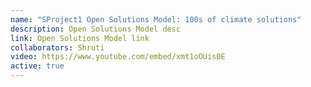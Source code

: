 ```yaml
---
name: "SProject1 Open Solutions Model: 100s of climate solutions"
description: Open Solutions Model desc
link: Open Solutions Model link
collaborators: Shruti
video: https://www.youtube.com/embed/xmt1oOUis0E
active: true
---
```

